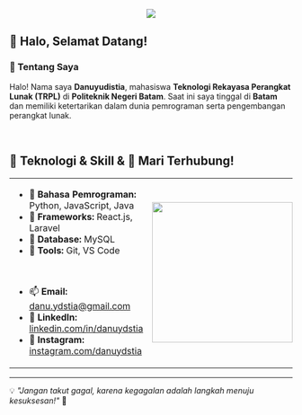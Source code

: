<p align="center">
  <img src="https://capsule-render.vercel.app/api?type=waving&height=200&color=fc0303&text=HEYY%20Everyone!🕹️&fontColor=ffffff&reversal=true&textBg=false&fontSize=60&fontAlignY=34" />
</p>

## 👋 Halo, Selamat Datang!

### 📌 Tentang Saya
Halo! Nama saya **Danuyudistia**, mahasiswa **Teknologi Rekayasa Perangkat Lunak (TRPL)** di **Politeknik Negeri Batam**. Saat ini saya tinggal di **Batam** dan memiliki ketertarikan dalam dunia pemrograman serta pengembangan perangkat lunak.

<br>

## 🚀 Teknologi & Skill & 🤝 Mari Terhubung!
<div align="center">
  <table>
    <tr>
      <td>
        <ul>
          <li>🔹 <b>Bahasa Pemrograman:</b> Python, JavaScript, Java</li>
          <li>🔹 <b>Frameworks:</b> React.js, Laravel</li>
          <li>🔹 <b>Database:</b> MySQL</li>
          <li>🔹 <b>Tools:</b> Git, VS Code</li>
        </ul>
        <br>
        <ul>
          <li>📫 <b>Email:</b> <a target="_blank" href="mailto:danu.ydstia@gmail.com">danu.ydstia@gmail.com</a></li>
          <li>💼 <b>LinkedIn:</b> <a target="_blank" href="https://www.linkedin.com/in/danu-yudistia-3a93352a9/">linkedin.com/in/danuydstia</a></li>
          <li>🏡 <b>Instagram:</b> <a href="https://www.instagram.com/danuydstia">instagram.com/danuydstia</a></li>
        </ul>
      </td>
      <td>
        <img src="https://jumpshare.com/s/lGc8D0CmhJgocngoLVaQ" width="250"/>
      </td>
    </tr>
  </table>
</div>

---

💡 *"Jangan takut gagal, karena kegagalan adalah langkah menuju kesuksesan!"* 🚀
